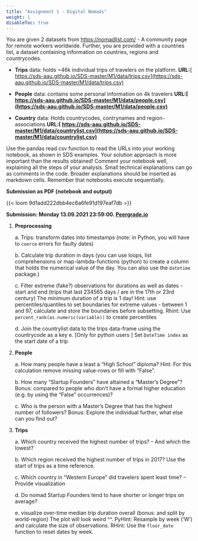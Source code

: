 ```yaml
---
title: "Assignment 1 - Digital Nomads"
weight: 1
disableToc: true
---
```



You are given 2 datasets from https://nomadlist.com/ - A community page for remote workers worldwide. Further, you are provided with a countries list, a dataset containing information on countries, regions and countrycodes. 


- **Trips** data: holds ~46k individual trips of travelers on the platform.  **URL:**[ https://sds-aau.github.io/SDS-master/M1/data/trips.csv](https://sds-aau.github.io/SDS-master/M1/data/trips.csv)


- **People** data:  contains some personal information on 4k travelers  **URL:[ https://sds-aau.github.io/SDS-master/M1/data/people.csv](https://sds-aau.github.io/SDS-master/M1/data/people.csv)**

- **Country** data: Holds countrycodes, contrynames and region-associations  **URL:[ https://sds-aau.github.io/SDS-master/M1/data/countrylist.csv](https://sds-aau.github.io/SDS-master/M1/data/countrylist.csv)**   


Use the pandas read csv function to read the URLs into your working notebook, as shown in SDS examples. 
Your solution approach is more important than the results obtained! Comment your notebook well, explaining all the steps of your analysis. Small technical explanations can go as comments in the code. Broader explanations should be inserted as markdown cells. Remember that notebooks execute sequentially. 


**Submission as PDF (notebook and output)** 

{{< loom 9d1add222dbb4ec6a6fe91d197eaf7db >}}

**Submission: Monday 13.09.2021 23:59:00. [Peergrade.io](https://app.peergrade.io/join/DDBF6Z)**


1. 	**Preprocessing**

    a.  Trips: transform dates into timestamps (note: in Python, you will have to `coerce` errors for faulty dates)

    b. Calculate trip duration in days (you can use loops, list comprehensions or map-lambda-functions (python) to create a column that holds the numerical value of the day. You can also use the `datetime` package.) 

    c.  Filter extreme (fake?) observations for durations as well as dates - start and end (trips that last 234565 days / are in the 17th or 23rd century)  The minimum duration of a trip is 1 day! Hint: use percentiles/quantiles to set boundaries for extreme values - between 1 and 97, calculate and store the boundaries before subsetting. Rhint: Use `percent_rank(as.numeric(variable))` to create percentiles  


    d. Join the countrylist data to the trips data-frame using the countrycode as a key e. [Only for python users  ] Set `DateTime index` as the start date of a trip                                            	 


2. 	**People**

    a.  How many people have a least a “High School” diploma? Hint: For this calculation remove missing value-rows or fill with “False”.


    b. How many “Startup Founders” have attained a “Master’s Degree”? Bonus: compared to people who don’t have a formal higher education (e.g. by using the “False” occurrences)?


    c.  Who is the person with a Master’s Degree that has the highest number of followers? Bonus: Explore the individual further, what else can you find out?


3. 	**Trips**

    a.  Which country received the highest number of trips? – And which the lowest? 

    b. Which region received the highest number of trips in 2017? Use the start of trips as a time reference. 

    c.  Which country in “Western Europe” did travelers spent least time? – Provide visualization

    d. Do nomad Startup Founders tend to have shorter or longer trips on average? 

    e. visualize over-time median trip duration overall (bonus: and split by world-region)  The plot will look weird ^^. PyHint: Resample by week (‘W’) and calculate the size of observations. RHint: Use the `floor_date` function to reset dates by week. 


     

 
